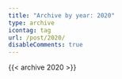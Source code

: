 ```yaml
---
title: "Archive by year: 2020"
type: archive
icontag: tag
url: /post/2020/
disableComments: true
---
```


{{< archive 2020 >}}
